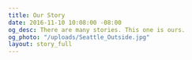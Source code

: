 ```yaml
---
title: Our Story
date: 2016-11-10 10:08:00 -08:00
og_desc: There are many stories. This one is ours.
og_photo: "/uploads/Seattle_Outside.jpg"
layout: story_full
---
```


